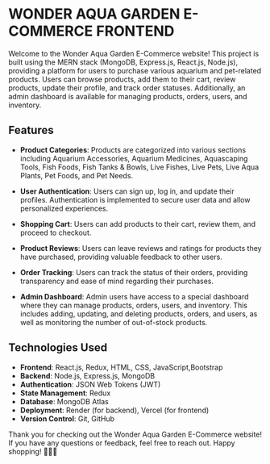 # WONDER AQUA GARDEN E-COMMERCE FRONTEND

Welcome to the Wonder Aqua Garden E-Commerce website! This project is built using the MERN stack (MongoDB, Express.js, React.js, Node.js), providing a platform for users to purchase various aquarium and pet-related products. Users can browse products, add them to their cart, review products, update their profile, and track order statuses. Additionally, an admin dashboard is available for managing products, orders, users, and inventory.

## Features

- **Product Categories**: Products are categorized into various sections including Aquarium Accessories, Aquarium Medicines, Aquascaping Tools, Fish Foods, Fish Tanks & Bowls, Live Fishes, Live Pets, Live Aqua Plants, Pet Foods, and Pet Needs.

- **User Authentication**: Users can sign up, log in, and update their profiles. Authentication is implemented to secure user data and allow personalized experiences.

- **Shopping Cart**: Users can add products to their cart, review them, and proceed to checkout.

- **Product Reviews**: Users can leave reviews and ratings for products they have purchased, providing valuable feedback to other users.

- **Order Tracking**: Users can track the status of their orders, providing transparency and ease of mind regarding their purchases.

- **Admin Dashboard**: Admin users have access to a special dashboard where they can manage products, orders, users, and inventory. This includes adding, updating, and deleting products, orders, and users, as well as monitoring the number of out-of-stock products.

## Technologies Used

- **Frontend**: React.js, Redux, HTML, CSS, JavaScript,Bootstrap
- **Backend**: Node.js, Express.js, MongoDB
- **Authentication**: JSON Web Tokens (JWT)
- **State Management**: Redux
- **Database**: MongoDB Atlas
- **Deployment**: Render (for backend), Vercel (for frontend)
- **Version Control**: Git, GitHub

Thank you for checking out the Wonder Aqua Garden E-Commerce website! If you have any questions or feedback, feel free to reach out. Happy shopping! 🐠🌿🛒
